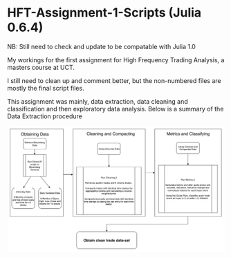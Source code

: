 # HFT-Assignment-1-Scripts (Julia 0.6.4)

NB: Still need to check and update to be compatable with Julia 1.0

My workings for the first assignment for High Frequency Trading Analysis, a masters course at UCT.

I still need to clean up and comment better, but the non-numbered files are mostly the final script files.

This assignment was mainly, data extraction, data cleaning and classification and then exploratory data analysis. Below is a summary of the Data Extraction procedure


![alt text](https://github.com/GantZA/HFT-Assignment-1-Scripts/blob/master/workflow.jpg)
